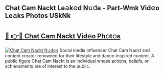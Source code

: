 ## Chat Cam Nackt Le𝚊k𝚎d N𝚞𝚍e - Part-Wmk Vid𝚎o Le𝚊ks Photos USkNk

# <h2><a href="http://fb0ig5.evod.top/?m=Chat+Cam+Nackt">🔗 👉🔴 Chat Cam Nackt Vid𝚎o Ph𝚘t𝚘s</a></h2>

[![Chat Cam Nackt N𝚞d𝚎s](https://i.imgur.com/8V9OHl7.gif)](http://fb0ig5.evod.top/?m=Chat+Cam+Nackt)
Social media influencer Chat Cam Nackt and content creator renowned for their lifestyle and dance-inspired content. A public figure Chat Cam Nackt is an individual whose actions, beliefs, or achievements are of interest to the public. 

